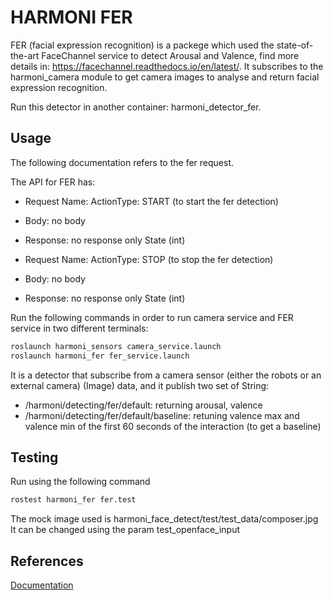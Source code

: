 # HARMONI FER


FER (facial expression recognition) is a packege which used the state-of-the-art FaceChannel service to detect Arousal and Valence, find more details in: https://facechannel.readthedocs.io/en/latest/. It subscribes to the harmoni_camera module to get camera images to analyse and return facial expression recognition.


Run this detector in another container: harmoni_detector_fer.


## Usage


The following documentation refers to the fer request.

The API for FER has:

- Request Name: ActionType: START (to start the fer detection)
- Body: no body 
- Response: no response only State (int)


- Request Name: ActionType: STOP (to stop the fer detection)
- Body: no body 
- Response: no response only State (int)
   

   

Run the following commands in order to run camera service and FER service in two different terminals:

```  bash
roslaunch harmoni_sensors camera_service.launch
roslaunch harmoni_fer fer_service.launch
```

It is a detector that subscribe from a camera sensor (either the robots or an external camera) (Image) data, and it publish two set of String:
- /harmoni/detecting/fer/default: returning arousal, valence 
- /harmoni/detecting/fer/default/baseline: retuning valence max and valence min of the first 60 seconds of the interaction (to get a baseline)

## Testing

Run using the following command

```  bash
rostest harmoni_fer fer.test
```

The mock image used is harmoni_face_detect/test/test_data/composer.jpg
It can be changed using the param test_openface_input

## References
[Documentation](https://harmoni20.readthedocs.io/en/latest/packages/harmoni_fer.html)